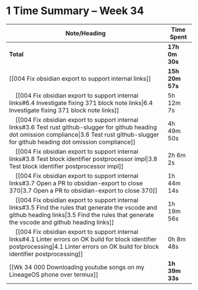# 1 Time Summary – Week 34

| Note/Heading | Time Spent |
|--------------|------------|
| **Total** | **17h 0m 30s** |
| [[004 Fix obsidian export to support internal links]] | **15h 20m 57s** |
| &nbsp;&nbsp;&nbsp;&nbsp;[[004 Fix obsidian export to support internal links#6.4 Investigate fixing 371 block note links\|6.4 Investigate fixing 371 block note links]] | 5h 12m 7s |
| &nbsp;&nbsp;&nbsp;&nbsp;[[004 Fix obsidian export to support internal links#3.6 Test rust github-slugger for github heading dot omission compliance\|3.6 Test rust github-slugger for github heading dot omission compliance]] | 4h 49m 50s |
| &nbsp;&nbsp;&nbsp;&nbsp;[[004 Fix obsidian export to support internal links#3.8 Test block identifier postprocessor impl\|3.8 Test block identifier postprocessor impl]] | 2h 6m 2s |
| &nbsp;&nbsp;&nbsp;&nbsp;[[004 Fix obsidian export to support internal links#3.7 Open a PR to obsidian-export to close 370\|3.7 Open a PR to obsidian-export to close 370]] | 1h 44m 14s |
| &nbsp;&nbsp;&nbsp;&nbsp;[[004 Fix obsidian export to support internal links#3.5 Find the rules that generate the vscode and github heading links\|3.5 Find the rules that generate the vscode and github heading links]] | 1h 19m 56s |
| &nbsp;&nbsp;&nbsp;&nbsp;[[004 Fix obsidian export to support internal links#4.1 Linter errors on OK build for block identifier postprocessing\|4.1 Linter errors on OK build for block identifier postprocessing]] | 0h 8m 48s |
| [[Wk 34 000 Downloading youtube songs on my LineageOS phone over termux]] | **1h 39m 33s** |

